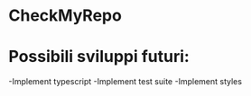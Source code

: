 # CheckMyRepo

# Possibili sviluppi futuri: 

-Implement typescript
-Implement test suite
-Implement styles
